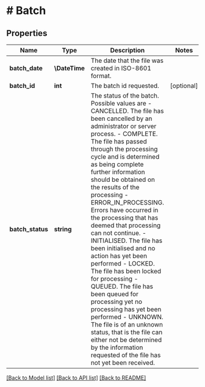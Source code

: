# # Batch

## Properties

Name | Type | Description | Notes
------------ | ------------- | ------------- | -------------
**batch_date** | **\DateTime** | The date that the file was created in ISO-8601 format. |
**batch_id** | **int** | The batch id requested. | [optional]
**batch_status** | **string** | The status of the batch. Possible values are - CANCELLED. The file has been cancelled by an administrator or server process.  - COMPLETE. The file has passed through the processing cycle and is determined as being complete further information should be obtained on the results of the processing - ERROR_IN_PROCESSING. Errors have occurred in the processing that has deemed that processing can not continue. - INITIALISED. The file has been initialised and no action has yet been performed - LOCKED. The file has been locked for processing - QUEUED. The file has been queued for processing yet no processing has yet been performed - UNKNOWN. The file is of an unknown status, that is the file can either not be determined by the information requested of the file has not yet been received. |

[[Back to Model list]](../../README.md#models) [[Back to API list]](../../README.md#endpoints) [[Back to README]](../../README.md)
